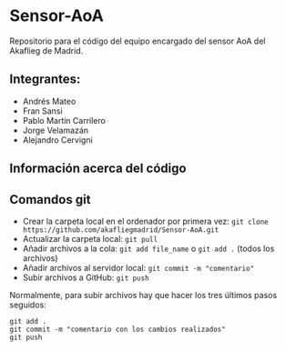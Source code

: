 # Sensor-AoA
Repositorio para el código del equipo encargado del sensor AoA del Akaflieg de Madrid.

## Integrantes:
* Andrés Mateo
* Fran Sansi
* Pablo Martín Carrilero
* Jorge Velamazán
* Alejandro Cervigni

## Información acerca del código

## Comandos git
- Crear la carpeta local en el ordenador por primera vez: `git clone https://github.com/akafliegmadrid/Sensor-AoA.git`
- Actualizar la carpeta local: `git pull`
- Añadir archivos a la cola: `git add file_name` o `git add .` (todos los archivos)
- Añadir archivos al servidor local: `git commit -m "comentario"`
- Subir archivos a GitHub: `git push`

Normalmente, para subir archivos hay que hacer los tres últimos pasos seguidos:

    git add .
    git commit -m "comentario con los cambios realizados"
    git push
